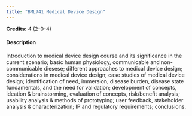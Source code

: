 ```yaml
---
title: "BML741 Medical Device Design"
---
```

**Credits:** 4 (2-0-4)

#### Description
Introduction to medical device design course and its significance in the current scenario; basic human physiology, communicable and non-communicable diesese; different approaches to medical device design; considerations in medical device design; case studies of medical device design; identification of need, immersion, disease burden, disease state fundamentals, and the need for validation; development of concepts, ideation & brainstorming, evaluation of concepts, risk/benefit analysis; usability analysis & methods of prototyping; user feedback, stakeholder analysis & characterization; IP and regulatory requirements; conclusions.